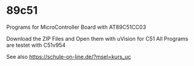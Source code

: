 # 89c51
Programs for MicroController Board with AT89C51CC03

Download the ZIP Files and Open them with uVision for C51
All Programs are testet with C51v954

See also https://schule-on-line.de/?msel=kurs_uc
